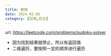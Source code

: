 ```yaml
---
title: 数独
date: 2024-02-05
category: [回溯,综合]
---
```


url: https://leetcode.com/problems/sudoku-solver



- 因为找到结果就停止，所以有返回值
- 二维遍历，要按照一定的顺序进行遍历



